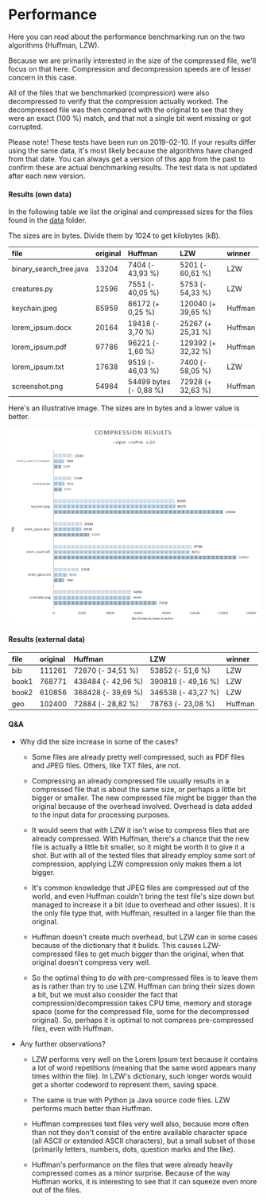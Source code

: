 # Performance

Here you can read about the performance benchmarking run on the two algorithms (Huffman, LZW).

Because we are primarily interested in the size of the compressed file, we'll focus on that here. Compression and decompression speeds are of lesser concern in this case.

All of the files that we benchmarked (compression) were also decompressed to verify that the compression actually worked. The decompressed file was then compared with the original to see that they were an exact (100 %) match, and that not a single bit went missing or got corrupted.

Please note! These tests have been run on 2019-02-10. If your results differ using the same data, it's most likely because the algorithms have changed from that date. You can always get a version of this app from the past to confirm these are actual benchmarking results. The test data is not updated after each new version.

#### Results (own data)

In the following table we list the original and compressed sizes for the files found in the [data](../data) folder.

The sizes are in bytes. Divide them by 1024 to get kilobytes (kB).

| file | original | Huffman | LZW | winner |
| :- | :- | :- | :- | :- |
| binary_search_tree.java | 13204 | 7404 (- 43,93 %) | 5201 (- 60,61 %) | LZW |
| creatures.py | 12596 | 7551 (- 40,05 %) | 5753 (- 54,33 %) | LZW |
| keychain.jpeg | 85959 | 86172 (+ 0,25 %) | 120040 (+ 39,65 %) | Huffman |
| lorem_ipsum.docx | 20164 | 19418 (- 3,70 %) | 25267 (+ 25,31 %) | Huffman |
| lorem_ipsum.pdf | 97786 | 96221 (- 1,60 %) | 129392 (+ 32,32 %) | Huffman |
| lorem_ipsum.txt | 17638 | 9519 (- 46,03 %) | 7400 (- 58,05 %) | LZW |
| screenshot.png | 54984 | 54499 bytes (- 0,88 %) | 72928 (+ 32,63 %) | Huffman |

Here's an illustrative image. The sizes are in bytes and a lower value is better.

![App](https://github.com/gotonode/compress/blob/master/docs/images/results01.png)

#### Results (external data)

| file | original | Huffman | LZW | winner |
| :- | :- | :- | :- | :- |
| bib | 111261 | 72870 (- 34,51 %) | 53852 (- 51,6 %) | LZW |
| book1 | 768771 | 438484 (- 42,96 %) | 390818 (- 49,16 %) | LZW |
| book2 | 610856 | 368428 (- 39,69 %) | 346538 (- 43,27 %) | LZW |
| geo | 102400 | 72884 (- 28,82 %) | 78763 (- 23,08 %) | Huffman |

#### Q&A

* Why did the size increase in some of the cases?

  * Some files are already pretty well compressed, such as PDF files and JPEG files. Others, like TXT files, are not.

  * Compressing an already compressed file usually results in a compressed file that is about the same size, or perhaps a little bit bigger or smaller. The new compressed file might be bigger than the original because of the overhead involved. Overhead is data added to the input data for processing purposes.
  
  * It would seem that with LZW it isn't wise to compress files that are already compressed. With Huffman, there's a chance that the new file is actually a little bit smaller, so it might be worth it to give it a shot. But with all of the tested files that already employ some sort of compression, applying LZW compression only makes them a lot bigger.
  
  * It's common knowledge that JPEG files are compressed out of the world, and even Huffman couldn't bring the test file's size down but managed to increase it a bit (due to overhead and other issues). It is the only file type that, with Huffman, resulted in a larger file than the original.
  
  * Huffman doesn't create much overhead, but LZW can in some cases because of the dictionary that it builds. This causes LZW-compressed files to get much bigger than the original, when that original doesn't compress very well.
  
  * So the optimal thing to do with pre-compressed files is to leave them as is rather than try to use LZW. Huffman can bring their sizes down a bit, but we must also consider the fact that compression/decompression takes CPU time, memory and storage space (some for the compressed file, some for the decompressed original). So, perhaps it is optimal to not compress pre-compressed files, even with Huffman.
  
* Any further observations?
  
  * LZW performs very well on the Lorem Ipsum text because it contains a lot of word repetitions (meaning that the same word appears many times within the file). In LZW's dictionary, such longer words would get a shorter codeword to represent them, saving space.
  
  * The same is true with Python ja Java source code files. LZW performs much better than Huffman.
  
  * Huffman compresses text files very well also, because more often than not they don't consist of the entire available character space (all ASCII or extended ASCII characters), but a small subset of those (primarily letters, numbers, dots, question marks and the like).
  
  * Huffman's performance on the files that were already heavily compressed comes as a minor surprise. Because of the way Huffman works, it is interesting to see that it can squeeze even more out of the files.